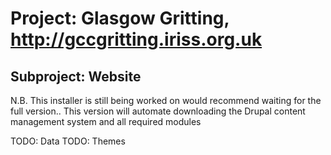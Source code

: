Project: Glasgow Gritting, http://gccgritting.iriss.org.uk
==========================================================

Subproject: Website
-------------------

N.B. This installer is still being worked on would recommend 
waiting for the full version..
This version will automate downloading the Drupal
content management system and all required modules

TODO: Data
TODO: Themes
